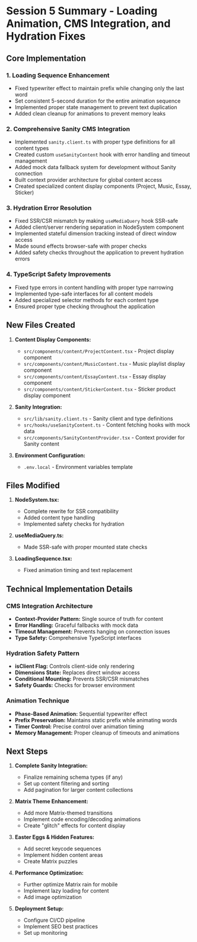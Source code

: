 # Session 5 Summary - Loading Animation, CMS Integration, and Hydration Fixes

## Core Implementation

### 1. Loading Sequence Enhancement
- Fixed typewriter effect to maintain prefix while changing only the last word
- Set consistent 5-second duration for the entire animation sequence
- Implemented proper state management to prevent text duplication
- Added clean cleanup for animations to prevent memory leaks

### 2. Comprehensive Sanity CMS Integration
- Implemented `sanity.client.ts` with proper type definitions for all content types
- Created custom `useSanityContent` hook with error handling and timeout management
- Added mock data fallback system for development without Sanity connection
- Built context provider architecture for global content access
- Created specialized content display components (Project, Music, Essay, Sticker)

### 3. Hydration Error Resolution
- Fixed SSR/CSR mismatch by making `useMediaQuery` hook SSR-safe
- Added client/server rendering separation in NodeSystem component
- Implemented stateful dimension tracking instead of direct window access
- Made sound effects browser-safe with proper checks
- Added safety checks throughout the application to prevent hydration errors

### 4. TypeScript Safety Improvements
- Fixed type errors in content handling with proper type narrowing
- Implemented type-safe interfaces for all content models
- Added specialized selector methods for each content type
- Ensured proper type checking throughout the application

## New Files Created

1. **Content Display Components:**
   - `src/components/content/ProjectContent.tsx` - Project display component
   - `src/components/content/MusicContent.tsx` - Music playlist display component
   - `src/components/content/EssayContent.tsx` - Essay display component
   - `src/components/content/StickerContent.tsx` - Sticker product display component

2. **Sanity Integration:**
   - `src/lib/sanity.client.ts` - Sanity client and type definitions
   - `src/hooks/useSanityContent.ts` - Content fetching hooks with mock data
   - `src/components/SanityContentProvider.tsx` - Context provider for Sanity content

3. **Environment Configuration:**
   - `.env.local` - Environment variables template

## Files Modified

1. **NodeSystem.tsx:**
   - Complete rewrite for SSR compatibility
   - Added content type handling
   - Implemented safety checks for hydration

2. **useMediaQuery.ts:**
   - Made SSR-safe with proper mounted state checks

3. **LoadingSequence.tsx:**
   - Fixed animation timing and text replacement

## Technical Implementation Details

### CMS Integration Architecture
- **Context-Provider Pattern:** Single source of truth for content
- **Error Handling:** Graceful fallbacks with mock data
- **Timeout Management:** Prevents hanging on connection issues
- **Type Safety:** Comprehensive TypeScript interfaces

### Hydration Safety Pattern
- **isClient Flag:** Controls client-side only rendering
- **Dimensions State:** Replaces direct window access
- **Conditional Mounting:** Prevents SSR/CSR mismatches
- **Safety Guards:** Checks for browser environment

### Animation Technique
- **Phase-Based Animation:** Sequential typewriter effect
- **Prefix Preservation:** Maintains static prefix while animating words
- **Timer Control:** Precise control over animation timing
- **Memory Management:** Proper cleanup of timeouts and animations

## Next Steps

1. **Complete Sanity Integration:**
   - Finalize remaining schema types (if any)
   - Set up content filtering and sorting
   - Add pagination for larger content collections

2. **Matrix Theme Enhancement:**
   - Add more Matrix-themed transitions
   - Implement code encoding/decoding animations
   - Create "glitch" effects for content display

3. **Easter Eggs & Hidden Features:**
   - Add secret keycode sequences
   - Implement hidden content areas
   - Create Matrix puzzles

4. **Performance Optimization:**
   - Further optimize Matrix rain for mobile
   - Implement lazy loading for content
   - Add image optimization

5. **Deployment Setup:**
   - Configure CI/CD pipeline
   - Implement SEO best practices
   - Set up monitoring